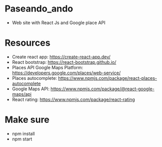 # Paseando_ando
- Web site with React Js and Google place API

# Resources
- Create react app: https://create-react-app.dev/
- React bootstrap: https://react-bootstrap.github.io/
- Places API Google Maps Platform: https://developers.google.com/places/web-service/
- Places autocomplete: https://www.npmjs.com/package/react-places-autocomplete
- Google Maps API: https://www.npmjs.com/package/@react-google-maps/api
- React rating: https://www.npmjs.com/package/react-rating

# Make sure
- npm install
- npm start
